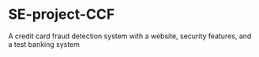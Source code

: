 # SE-project-CCF
A credit card fraud detection system with a website, security features, and a test banking system
